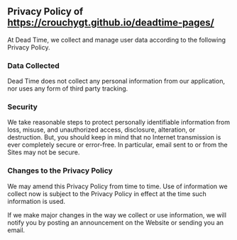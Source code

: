 Privacy Policy of https://crouchygt.github.io/deadtime-pages/
-------------------------------------------------------------

At Dead Time, we collect and manage user data according to the following Privacy Policy.

### Data Collected

Dead Time does not collect any personal information from our application, nor uses any form of third party tracking.

### Security

We take reasonable steps to protect personally identifiable information from loss, misuse, and unauthorized access, disclosure, alteration, or destruction. But, you should keep in mind that no Internet transmission is ever completely secure or error-free. In particular, email sent to or from the Sites may not be secure.

### Changes to the Privacy Policy

We may amend this Privacy Policy from time to time. Use of information we collect now is subject to the Privacy Policy in effect at the time such information is used.

If we make major changes in the way we collect or use information, we will notify you by posting an announcement on the Website or sending you an email.

